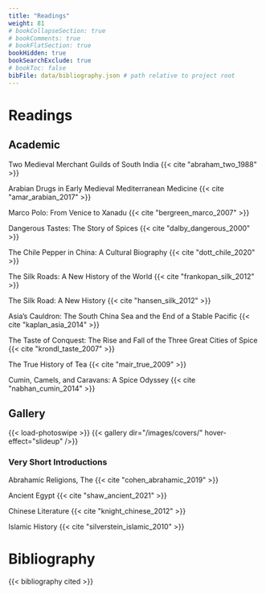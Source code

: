 ```yaml
---
title: "Readings"
weight: 81
# bookCollapseSection: true
# bookComments: true
# bookFlatSection: true
bookHidden: true
bookSearchExclude: true
# bookToc: false
bibFile: data/bibliography.json # path relative to project root
---
```


# Readings

## Academic

<!-- <i class="fa fa-1x fa-star"></i> <i class="fa fa-1x fa-star"></i> <i class="fa fa-1x fa-star"></i> <i class="fa fa-1x fa-star"></i> <i class="fa fa-1x fa-star-half"></i> -->

Two Medieval Merchant Guilds of South India {{< cite "abraham_two_1988" >}}

Arabian Drugs in Early Medieval Mediterranean Medicine {{< cite "amar_arabian_2017" >}}

Marco Polo: From Venice to Xanadu {{< cite "bergreen_marco_2007" >}}

Dangerous Tastes: The Story of Spices {{< cite "dalby_dangerous_2000" >}} 

The Chile Pepper in China: A Cultural Biography {{< cite "dott_chile_2020" >}}

The Silk Roads: A New History of the World {{< cite "frankopan_silk_2012" >}}

The Silk Road: A New History {{< cite "hansen_silk_2012" >}}

Asia’s Cauldron: The South China Sea and the End of a Stable Pacific {{< cite "kaplan_asia_2014" >}}

The Taste of Conquest: The Rise and Fall of the Three Great Cities of Spice {{< cite "krondl_taste_2007" >}} 

The True History of Tea {{< cite "mair_true_2009" >}}

Cumin, Camels, and Caravans: A Spice Odyssey {{< cite "nabhan_cumin_2014" >}}



## Gallery

{{< load-photoswipe >}}
{{< gallery dir="/images/covers/" hover-effect="slideup" />}}



### Very Short Introductions

Abrahamic Religions, The {{< cite "cohen_abrahamic_2019" >}}

Ancient Egypt {{< cite "shaw_ancient_2021" >}}

Chinese Literature {{< cite "knight_chinese_2012" >}}

Islamic History {{< cite "silverstein_islamic_2010" >}}

<!-- linguistics, mongols -->


<!-- ## Fiction -->

# Bibliography

{{< bibliography cited >}}